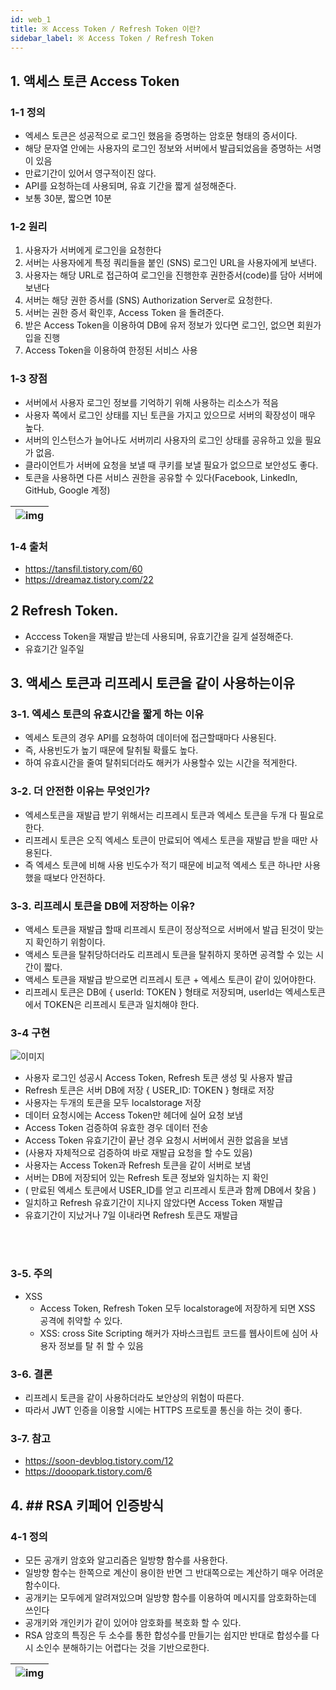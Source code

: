 ```yaml
---
id: web_1
title: ※ Access Token / Refresh Token 이란?
sidebar_label: ※ Access Token / Refresh Token
---
```


## 1. 액세스 토큰 Access Token

### 1-1 정의

-   엑세스 토큰은 성공적으로 로그인 했음을 증명하는 암호문 형태의 증서이다.
-   해당 문자열 안에는 사용자의 로그인 정보와 서버에서 발급되었음을 증명하는 서명이 있음
-   만료기간이 있어서 영구적이진 않다.
-   API를 요청하는데 사용되며, 유효 기간을 짧게 설정해준다.
-   보통 30분, 짧으면 10분

### 1-2 원리

1. 사용자가 서버에게 로그인을 요청한다
2. 서버는 사용자에게 특정 쿼리들을 붙인 (SNS) 로그인 URL을 사용자에게 보낸다.
3. 사용자는 해당 URL로 접근하여 로그인을 진행한후 권한증서(code)를 담아 서버에 보낸다
4. 서버는 해당 권한 증서를 (SNS) Authorization Server로 요청한다.
5. 서버는 권한 증서 확인후, Access Token 을 돌려준다.
6. 받은 Access Token을 이용하여 DB에 유저 정보가 있다면 로그인, 없으면 회원가입을 진행
7. Access Token을 이용하여 한정된 서비스 사용

### 1-3 장점

-   서버에서 사용자 로그인 정보를 기억하기 위해 사용하는 리소스가 적음
-   사용자 쪽에서 로그인 상태를 지닌 토큰을 가지고 있으므로 서버의 확장성이 매우 높다.
-   서버의 인스턴스가 늘어나도 서버끼리 사용자의 로그인 상태를 공유하고 있을 필요가 없음.
-   클라이언트가 서버에 요청을 보낼 때 쿠키를 보낼 필요가 없으므로 보안성도 좋다.
-   토큰을 사용하면 다른 서비스 권한을 공유할 수 있다(Facebook, LinkedIn, GitHub, Google 계정)

| ![img](/img/web/web_7_1.png) |
| ---------------------------- |


### 1-4 출처

-   https://tansfil.tistory.com/60
-   https://dreamaz.tistory.com/22

## 2 Refresh Token.

-   Acccess Token을 재발급 받는데 사용되며, 유효기간을 길게 설정해준다.
-   유효기간 일주일

## 3. 액세스 토큰과 리프레시 토큰을 같이 사용하는이유

### 3-1. 엑세스 토큰의 유효시간을 짧게 하는 이유

-   엑세스 토큰의 경우 API를 요청하여 데이터에 접근할때마다 사용된다.
-   즉, 사용빈도가 높기 때문에 탈취될 확률도 높다.
-   하여 유효시간을 줄여 탈취되더라도 해커가 사용할수 있는 시간을 적게한다.

### 3-2. 더 안전한 이유는 무엇인가?

-   엑세스토큰을 재발급 받기 위해서는 리프레시 토큰과 엑세스 토큰을 두개 다 필요로 한다.
-   리프레시 토큰은 오직 엑세스 토큰이 만료되어 엑세스 토큰을 재발급 받을 때만 사용된다.
-   즉 엑세스 토큰에 비해 사용 빈도수가 적기 때문에 비교적 엑세스 토큰 하나만 사용했을 때보다 안전하다.

### 3-3. 리프레시 토큰을 DB에 저장하는 이유?

-   액세스 토큰을 재발급 할때 리프레시 토큰이 정상적으로 서버에서 발급 된것이 맞는지 확인하기 위함이다.
-   액세스 토큰을 탈취당하더라도 리프레시 토큰을 탈취하지 못하면 공격할 수 있는 시간이 짧다.
-   액세스 토큰을 재발급 받으로면 리프레시 토큰 + 엑세스 토큰이 같이 있어야한다.
-   리프레시 토큰은 DB에 { userId: TOKEN } 형태로 저장되며, userId는 엑세스토큰에서 TOKEN은 리프레시 토큰과 일치해야 한다.

### 3-4 구현

![이미지](https://t1.daumcdn.net/cfile/tistory/99DB8C475B5CA1C936)

-   사용자 로그인 성공시 Access Token, Refresh 토큰 생성 및 사용자 발급
-   Refresh 토큰은 서버 DB에 저장 { USER_ID: TOKEN } 형태로 저장
-   사용자는 두개의 토큰을 모두 localstorage 저장
-   데이터 요청시에는 Access Token만 헤더에 실어 요청 보냄
-   Access Token 검증하여 유효한 경우 데이터 전송
-   Access Token 유효기간이 끝난 경우 요청시 서버에서 권한 없음을 보냄
-   (사용자 자체적으로 검증하여 바로 재발급 요청을 할 수도 있음)
-   사용자는 Access Token과 Refresh 토큰을 같이 서버로 보냄
-   서버는 DB에 저장되어 있는 Refresh 토큰 정보와 일치하는 지 확인
-   ( 만료된 엑세스 토큰에서 USER_ID를 얻고 리프레시 토큰과 함께 DB에서 찾음 )
-   일치하고 Refresh 유효기간이 지나지 않았다면 Access Token 재발급
-   유효기간이 지났거나 7일 이내라면 Refresh 토큰도 재발급

<br/>
<br/>

### 3-5. 주의

-   XSS
    -   Access Token, Refresh Token 모두 localstorage에 저장하게 되면 XSS 공격에 취약할 수 있다.
    -   XSS: cross Site Scripting 해커가 자바스크립트 코드를 웹사이트에 심어 사용자 정보를 탈 취 할 수 있음

### 3-6. 결론

-   리프레시 토큰을 같이 사용하더라도 보안상의 위험이 따른다.
-   따라서 JWT 인증을 이용할 시에는 HTTPS 프로토콜 통신을 하는 것이 좋다.

### 3-7. 참고

-   https://soon-devblog.tistory.com/12
-   https://dooopark.tistory.com/6

## 4. ## RSA 키페어 인증방식

### 4-1 정의

-   모든 공개키 암호와 알고리즘은 일방향 함수를 사용한다.
-   일방향 함수는 한쪽으로 계산이 용이한 반면 그 반대쪽으로는 계산하기 매우 어려운 함수이다.
-   공개키는 모두에게 알려져있으며 일방향 함수를 이용하여 메시지를 암호화하는데 쓰인다
-   공개키와 개인키가 같이 있어야 암호화를 복호화 할 수 있다.
-   RSA 암호의 특징은 두 소수를 통한 합성수를 만들기는 쉽지만 반대로 합성수를 다시 소인수 분해하기는 어렵다는 것을 기반으로한다.

| ![img](/img/web/web_7_2.png) |
| ------------------------- |

